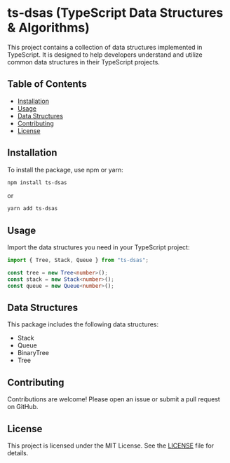 # ts-dsas (TypeScript Data Structures & Algorithms)

This project contains a collection of data structures implemented in TypeScript. It is designed to help developers understand and utilize common data structures in their TypeScript projects.

## Table of Contents

- [Installation](#installation)
- [Usage](#usage)
- [Data Structures](#data-structures)
- [Contributing](#contributing)
- [License](#license)

## Installation

To install the package, use npm or yarn:

```bash
npm install ts-dsas

```

or

```bash
yarn add ts-dsas

```

## Usage

Import the data structures you need in your TypeScript project:

```typescript
import { Tree, Stack, Queue } from "ts-dsas";

const tree = new Tree<number>();
const stack = new Stack<number>();
const queue = new Queue<number>();
```

## Data Structures

This package includes the following data structures:

- Stack
- Queue
- BinaryTree
- Tree

## Contributing

Contributions are welcome! Please open an issue or submit a pull request on GitHub.

## License

This project is licensed under the MIT License. See the [LICENSE](LICENSE) file for details.
